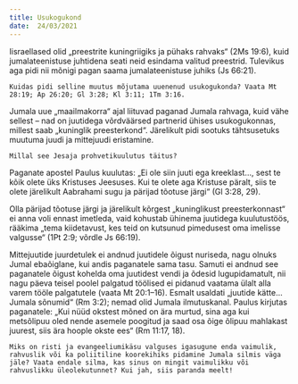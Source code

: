 ```yaml
---
title: Usukogukond 
date:  24/03/2021  
---
```


Iisraellased olid „preestrite kuningriigiks ja pühaks rahvaks“ (2Ms 19:6), kuid jumalateenistuse juhtidena seati neid esindama valitud preestrid. Tulevikus aga pidi nii mõnigi pagan saama jumalateenistuse juhiks (Js 66:21).

`Kuidas pidi selline muutus mõjutama uuenenud usukogukonda? Vaata Mt 28:19; Ap 26:20; Gl 3:28; Kl 3:11; 1Tm 3:16.`

Jumala uue „maailmakorra“ ajal liituvad paganad Jumala rahvaga, kuid vähe sellest – nad on juutidega võrdväärsed partnerid ühises usukogukonnas, millest saab „kuninglik preesterkond“. Järelikult pidi sootuks tähtsusetuks muutuma juudi ja mittejuudi eristamine.

`Millal see Jesaja prohvetikuulutus täitus?`

Paganate apostel Paulus kuulutas: „Ei ole siin juuti ega kreeklast…, sest te kõik olete üks Kristuses Jeesuses. Kui te olete aga Kristuse päralt, siis te olete järelikult Aabrahami sugu ja pärijad tõotuse järgi“ (Gl 3:28, 29).

Olla pärijad tõotuse järgi ja järelikult kõrgest „kuninglikust preesterkonnast“ ei anna voli ennast imetleda, vaid kohustab ühinema juutidega kuulutustöös, rääkima „tema kiidetavust, kes teid on kutsunud pimedusest oma imelisse valgusse“ (1Pt 2:9; võrdle Js 66:19).

Mittejuutide juurdetulek ei andnud juutidele õigust nuriseda, nagu olnuks Jumal ebaõiglane, kui andis paganatele sama tasu. Samuti ei andnud see paganatele õigust kohelda oma juutidest vendi ja õdesid lugupidamatult, nii nagu päeva teisel poolel palgatud töölised ei pidanud vaatama ülalt alla varem tööle palgatutele (vaata Mt 20:1–16). Esmalt usaldati „juutide kätte… Jumala sõnumid“ (Rm 3:2); nemad olid Jumala ilmutuskanal. Paulus kirjutas paganatele: „Kui nüüd okstest mõned on ära murtud, sina aga kui metsõlipuu oled nende asemele poogitud ja saad osa õige õlipuu mahlakast juurest, siis ära hoople okste ees“ (Rm 11:17, 18).

`Miks on risti ja evangeeliumikäsu valguses igasugune enda vaimulik, rahvuslik või ka poliitiline koorekihiks pidamine Jumala silmis väga jäle? Vaata endale silma, kas sinus on mingit vaimulikku või rahvuslikku üleolekutunnet? Kui jah, siis paranda meelt!`